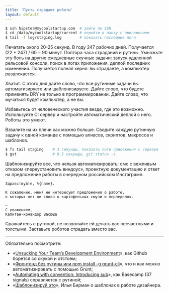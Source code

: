 ```yaml
---
title: 'Пусть страдают роботы'
layout: default
---
```



```bash
$ ssh hipster@mycoolstartup.com  # зайти по SSH
$ cd /data/mycoolstartup/current # перейти в папку с приложением
$ tail -f log/staging.log        # показать последние логи
```

Печатать около 20-25 секунд. В году 247 рабочих дней. Получается <nobr>(22 * 247) / 60 = 90</nobr> минут. Полтора часа страданий и рутины. Умножьте эту боль на другие ежедневные скучные задачи: запуск удаленной рельсовой консоли, поиск в логах приложения, деплой последних изменений. Получается полная херня: вы страдаете, а компьютер развлекается.

Хватит. С этого дня дайте слово, что все рутинные задачи вы автоматизируете или шаблонизируете. Дайте слово, что будете применять DRY не только в программировании. Дайте слово, что мучаться будет компьютер, а не вы.

Избавьтесь от человеческого участия везде, где это возможно. Используйте CI сервер и настройте автоматический деплой с него. Роботы это умеют.

Взвалите на их плечи как можно больше. Сводите каждую рутинную задачу к одной команде с помощью алиасов, скриптов, макросов и шаблонов.

```bash
$ fs tail staging    # 3 секунды, показать логи приложения с сервера
$ gst                # 0.5 секунды, git status -s
```

Шаблонизируйте все, что нельзя автоматизировать: смс с вежливым отказом «переустановить виндоус», проектную документацию и ответ на предложение работы в очередном российском Инстаграме.

```
Здравствуйте, %{name}.

К сожалению, меня не интересуют предложения о работе,
в которых нет ни слова о картофельных смузи и перпеделях.

—
С уважением,
Капитан-командор Васюша
```

<div class="outstanding">
  Сражайтесь с рутиной, не позволяйте ей делать вас несчастными и толстыми.
  Заставьте роботов страдать вместо вас.
</div>

--------------------------------

Обязательно посмотрите:

* «[Unsucking Your Team’s Development Environment](http://zachholman.com/talk/unsucking-your-teams-development-environment/)», как Github борется со скукой и отстоем;
* «[Фронтенд без рутины или npm install -g grunt-cli](http://sho.io/grunt)», что и как можно автоматизировать с помощью Grunt;
* «[Automating with convention: Introducing sub](http://signalvnoise.com/posts/3264-automating-with-convention-introducing-sub)», как Basecamp (37 signals) справляется с рутиной;
* «[Шаблонизируй это](https://www.youtube.com/watch?v=ynr51b3_PFE)», Илья Бирман о шаблонах в работе дизайнера.
